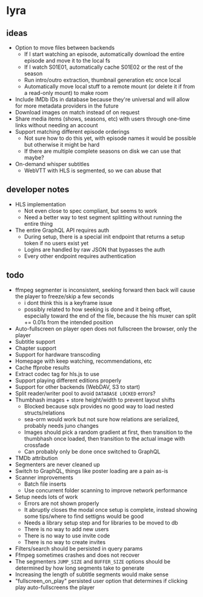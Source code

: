 # lyra

## ideas

- Option to move files between backends
  - If I start watching an episode, automatically download the entire episode and move it to the local fs
  - If I watch S01E01, automatically cache S01E02 or the rest of the season
  - Run intro/outro extraction, thumbnail generation etc once local
  - Automatically move local stuff to a remote mount (or delete it if from a read-only mount) to make room
- Include IMDb IDs in database because they're universal and will allow for more metadata providers in the future
- Download images on match instead of on request
- Share media items (shows, seasons, etc) with users through one-time links without needing an account
- Support matching different episode orderings
  - Not sure how to do this yet, with episode names it would be possible but otherwise it might be hard
  - If there are multiple complete seasons on disk we can use that maybe?
- On-demand whisper subtitles
  - WebVTT with HLS is segmented, so we can abuse that

## developer notes

- HLS implementation
  - Not even close to spec compliant, but seems to work
  - Need a better way to test segment splitting without running the entire thing
- The entire GraphQL API requires auth
  - During setup, there is a special init endpoint that returns a setup token if no users exist yet
  - Logins are handled by raw JSON that bypasses the auth
  - Every other endpoint requires authentication

## todo

- ffmpeg segmenter is inconsistent, seeking forward then back will cause the player to freeze/skip a few seconds
  - i dont think this is a keyframe issue
  - possibly related to how seeking is done and it being offset, especially toward the end of the file, because the hls muxer can split += 0.01s from the intended position
- Auto-fullscreen on player open does not fullscreen the browser, only the player
- Subtitle support
- Chapter support
- Support for hardware transcoding
- Homepage with keep watching, recommendations, etc
- Cache ffprobe results
- Extract codec tag for hls.js to use
- Support playing different editions properly
- Support for other backends (WebDAV, S3 to start)
- Split reader/writer pool to avoid `DATABASE LOCKED` errors?
- Thumbhash images + store height/width to prevent layout shifts
  - Blocked because sqlx provides no good way to load nested structs/relations
  - sea-orm would work but not sure how relations are serialized, probably needs juno changes
  - Images should pick a random gradient at first, then transition to the thumbhash once loaded, then transition to the actual image with crossfade
  - Can probably only be done once switched to GraphQL
- TMDb attribution
- Segmenters are never cleaned up
- Switch to GraphQL, things like poster loading are a pain as-is
- Scanner improvements
  - Batch file inserts
  - Use concurrent folder scanning to improve network performance
- Setup needs lots of work
  - Errors are not shown properly
  - It abruptly closes the modal once setup is complete, instead showing some tips/where to find settigns would be good
  - Needs a library setup step and for libraries to be moved to db
  - There is no way to add new users
  - There is no way to use invite code
  - There is no way to create invites
- Filters/search should be persisted in query params
- Ffmpeg sometimes crashes and does not recover
- The segmenters `JUMP_SIZE` and `BUFFER_SIZE` options should be determined by how long segments take to generate
- Increasing the length of subtitle segments would make sense
- "fullscreen_on_play" persisted user option that determines if clicking play auto-fullscreens the player